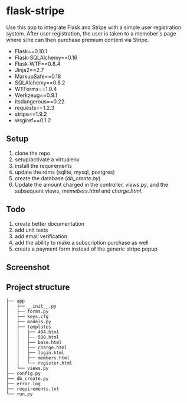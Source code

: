 flask-stripe
========================

Use this app to integrate Flask and Stripe with a simple user registration system. After user registration, the user is taken to a memeber's page where s/he can then purchase premium content via Stripe.

- Flask==0.10.1
- Flask-SQLAlchemy==0.16
- Flask-WTF==0.8.4
- Jinja2==2.7
- MarkupSafe==0.18
- SQLAlchemy==0.8.2
- WTForms==1.0.4
- Werkzeug==0.9.1
- itsdangerous==0.22
- requests==1.2.3
- stripe==1.9.2
- wsgiref==0.1.2
 
## Setup

1. clone the repo
2. setup/activate a virtualenv
3. install the requirements
4. update the rdms (sqlite, mysql, postgres)
5. create the database (*db_create.py*)
6. Update the amount charged in the controller, *views.py*, and the subsequent views, *memebers.html* and *charge.html*.

## Todo

1. create better documentation
2. add unit tests
3. add email verification
4. add the ability to make a subscription purchase as well
5. create a payment form instead of the generic stripe popup

## Screenshot


## Project structure

    ├── app
    │   ├── __init__.py
    │   ├── forms.py
    │   ├── keys.cfg
    │   ├── models.py
    │   ├── templates
    │   │   ├── 404.html
    │   │   ├── 500.html
    │   │   ├── base.html
    │   │   ├── charge.html
    │   │   ├── login.html
    │   │   ├── members.html
    │   │   └── register.html
    │   └── views.py
    ├── config.py
    ├── db_create.py
    ├── error.log
    ├── requirements.txt
    └── run.py

